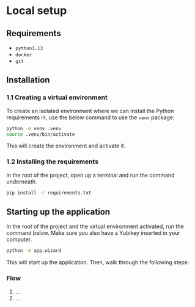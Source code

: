 # Local setup

## Requirements
- `python3.13`
- `docker`
- `git`

## Installation
### 1.1 Creating a virtual environment
To create an isolated environment where we can install the Python requirements in, use the below command to use the `venv` package:

```bash
python -m venv .venv
source .venv/bin/activate
```

This will create the environment and activate it.

### 1.2 Installing the requirements
In the root of the project, open up a terminal and run the command underneath.

```bash
pip install -r requirements.txt
```



## Starting up the application
In the root of the project and the virtual environment activated, run the command below. Make sure you also have a Yubikey inserted in your computer.

```bash
python -m app.wizard
```

This will start up the application. Then, walk through the following steps:

### Flow
1. ...
2. ...